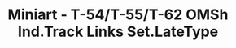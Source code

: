 ---
layout: product
title: "Miniart - T-54/T-55/T-62 OMSh Ind.Track Links Set.LateType"
price: "1500" 
desc: "N/A"
img_path: "/assets/img/MI37048.jpg"
brand: "N/A"
available: false
special_offer: false
new: false
soon: false
cat: "010000"
subcat: "010100"
subsubcat: "0N/A"
sifra: "MI37048"
popular: true
---
